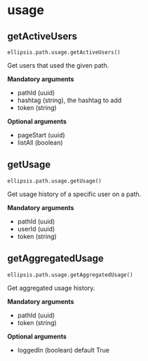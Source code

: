 # usage

## getActiveUsers

    ellipsis.path.usage.getActiveUsers()

Get users that used the given path.

**Mandatory arguments**

- pathId (uuid)
- hashtag (string), the hashtag to add
- token (string)

**Optional arguments**

- pageStart (uuid)
- listAll (boolean)

## getUsage

    ellipsis.path.usage.getUsage()

Get usage history of a specific user on a path.

**Mandatory arguments**

- pathId (uuid)
- userId (uuid)
- token (string)

## getAggregatedUsage

    ellipsis.path.usage.getAggregatedUsage()

Get aggregated usage history.

**Mandatory arguments**

- pathId (uuid)
- token (string)

**Optional arguments**

- loggedIn (boolean) default True

